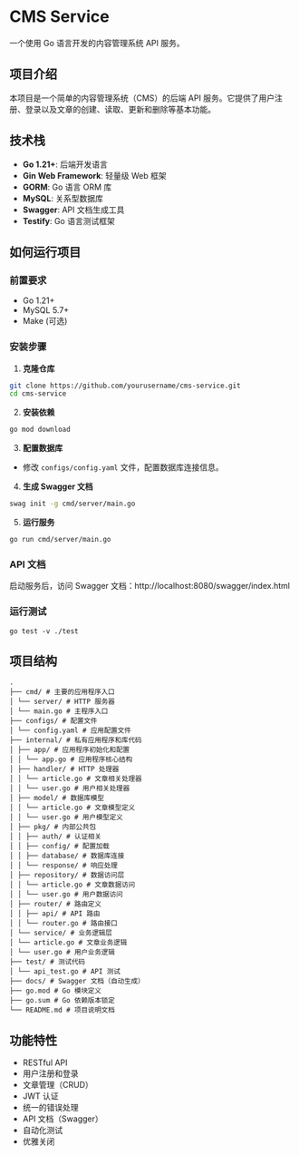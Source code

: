 # CMS Service

一个使用 Go 语言开发的内容管理系统 API 服务。

## 项目介绍

本项目是一个简单的内容管理系统（CMS）的后端 API 服务。它提供了用户注册、登录以及文章的创建、读取、更新和删除等基本功能。

## 技术栈

- **Go 1.21+**:  后端开发语言
- **Gin Web Framework**:  轻量级 Web 框架
- **GORM**:  Go 语言 ORM 库
- **MySQL**:  关系型数据库
- **Swagger**:  API 文档生成工具
- **Testify**:  Go 语言测试框架

## 如何运行项目

### 前置要求

- Go 1.21+
- MySQL 5.7+
- Make (可选)

### 安装步骤

1.  **克隆仓库**

```bash
git clone https://github.com/yourusername/cms-service.git
cd cms-service
```

2.  **安装依赖**

```bash
go mod download
```

3.  **配置数据库**

- 修改 `configs/config.yaml` 文件，配置数据库连接信息。

4.  **生成 Swagger 文档**

```bash
swag init -g cmd/server/main.go
```

5.  **运行服务**

```bash
go run cmd/server/main.go
```

### API 文档

启动服务后，访问 Swagger 文档：http://localhost:8080/swagger/index.html

### 运行测试
```
go test -v ./test
```

## 项目结构

```
.
├── cmd/ # 主要的应用程序入口
│ └── server/ # HTTP 服务器
│ └── main.go # 主程序入口
├── configs/ # 配置文件
│ └── config.yaml # 应用配置文件
├── internal/ # 私有应用程序和库代码
│ ├── app/ # 应用程序初始化和配置
│ │ └── app.go # 应用程序核心结构
│ ├── handler/ # HTTP 处理器
│ │ └── article.go # 文章相关处理器
│ │ └── user.go # 用户相关处理器
│ ├── model/ # 数据库模型
│ │ └── article.go # 文章模型定义
│ │ └── user.go # 用户模型定义
│ ├── pkg/ # 内部公共包
│ │ ├── auth/ # 认证相关
│ │ ├── config/ # 配置加载
│ │ ├── database/ # 数据库连接
│ │ └── response/ # 响应处理
│ ├── repository/ # 数据访问层
│ │ └── article.go # 文章数据访问
│ │ └── user.go # 用户数据访问
│ ├── router/ # 路由定义
│ │ ├── api/ # API 路由
│ │ └── router.go # 路由接口
│ └── service/ # 业务逻辑层
│ └── article.go # 文章业务逻辑
│ └── user.go # 用户业务逻辑
├── test/ # 测试代码
│ └── api_test.go # API 测试
├── docs/ # Swagger 文档（自动生成）
├── go.mod # Go 模块定义
├── go.sum # Go 依赖版本锁定
└── README.md # 项目说明文档
```

## 功能特性

- RESTful API
- 用户注册和登录
- 文章管理（CRUD）
- JWT 认证
- 统一的错误处理
- API 文档（Swagger）
- 自动化测试
- 优雅关闭
